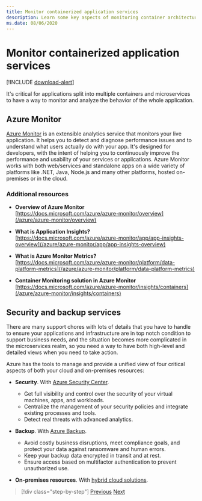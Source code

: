 ```yaml
---
title: Monitor containerized application services
description: Learn some key aspects of monitoring container architectures
ms.date: 08/06/2020
---
```

# Monitor containerized application services

[!INCLUDE [download-alert](../includes/download-alert.md)]

It's critical for applications split into multiple containers and microservices to have a way to monitor and analyze the behavior of the whole application.

## Azure Monitor

[Azure Monitor](https://azure.microsoft.com/services/monitor/) is an extensible analytics service that monitors your live application. It helps you to detect and diagnose performance issues and to understand what users actually do with your app. It's designed for developers, with the intent of helping you to continuously improve the performance and usability of your services or applications. Azure Monitor works with both web/services and standalone apps on a wide variety of platforms like .NET, Java, Node.js and many other platforms, hosted on-premises or in the cloud.

### Additional resources

- **Overview of Azure Monitor** \
  [https://docs.microsoft.com/azure/azure-monitor/overview](/azure/azure-monitor/overview)

- **What is Application Insights?** \
  [https://docs.microsoft.com/azure/azure-monitor/app/app-insights-overview](/azure/azure-monitor/app/app-insights-overview)

- **What is Azure Monitor Metrics?** \
  [https://docs.microsoft.com/azure/azure-monitor/platform/data-platform-metrics](/azure/azure-monitor/platform/data-platform-metrics)

- **Container Monitoring solution in Azure Monitor** \
  [https://docs.microsoft.com/azure/azure-monitor/insights/containers](/azure/azure-monitor/insights/containers)

## Security and backup services

There are many support chores with lots of details that you have to handle to ensure your applications and infrastructure are in top notch condition to support business needs, and the situation becomes more complicated in the microservices realm, so you need a way to have both high-level and detailed views when you need to take action.

Azure has the tools to manage and provide a unified view of four critical aspects of both your cloud and on-premises resources:

- **Security**. With [Azure Security Center](https://azure.microsoft.com/services/security-center/).
  - Get full visibility and control over the security of your virtual machines, apps, and workloads.
  - Centralize the management of your security policies and integrate existing processes and tools.
  - Detect real threats with advanced analytics.

- **Backup**. With [Azure Backup](https://azure.microsoft.com/services/backup/).
  - Avoid costly business disruptions, meet compliance goals, and protect your data against ransomware and human errors.
  - Keep your backup data encrypted in transit and at rest.
  - Ensure access based on multifactor authentication to prevent unauthorized use.

- **On-premises resources**. With [hybrid cloud solutions](https://azure.microsoft.com/solutions/hybrid-cloud-app/).

>[!div class="step-by-step"]
>[Previous](manage-production-docker-environments.md)
>[Next](../key-takeaways/index.md)
